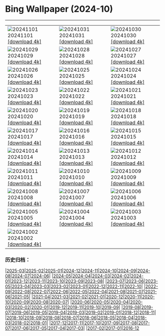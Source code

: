 # Bing Wallpaper (2024-10)
**************

<table><tr><td><img src="https://www.bing.com/th?id=OHR.VineyardsBlackForestFall_ZH-CN6767078591_1920x1080.jpg" alt="20241101"> 20241101 <a href="https://www.bing.com/th?id=OHR.VineyardsBlackForestFall_ZH-CN6767078591_UHD.jpg">[download 4k]</a></td><td><img src="https://www.bing.com/th?id=OHR.GargoyleParis_ZH-CN1668628241_1920x1080.jpg" alt="20241031"> 20241031 <a href="https://www.bing.com/th?id=OHR.GargoyleParis_ZH-CN1668628241_UHD.jpg">[download 4k]</a></td><td><img src="https://www.bing.com/th?id=OHR.HauntedEdinburgh_ZH-CN1461834159_1920x1080.jpg" alt="20241030"> 20241030 <a href="https://www.bing.com/th?id=OHR.HauntedEdinburgh_ZH-CN1461834159_UHD.jpg">[download 4k]</a></td></tr><tr><td><img src="https://www.bing.com/th?id=OHR.GreatOwl_ZH-CN1259534922_1920x1080.jpg" alt="20241029"> 20241029 <a href="https://www.bing.com/th?id=OHR.GreatOwl_ZH-CN1259534922_UHD.jpg">[download 4k]</a></td><td><img src="https://www.bing.com/th?id=OHR.PumpkinMist_ZH-CN0898655859_1920x1080.jpg" alt="20241028"> 20241028 <a href="https://www.bing.com/th?id=OHR.PumpkinMist_ZH-CN0898655859_UHD.jpg">[download 4k]</a></td><td><img src="https://www.bing.com/th?id=OHR.PolarBearHug_ZH-CN0696077546_1920x1080.jpg" alt="20241027"> 20241027 <a href="https://www.bing.com/th?id=OHR.PolarBearHug_ZH-CN0696077546_UHD.jpg">[download 4k]</a></td></tr><tr><td><img src="https://www.bing.com/th?id=OHR.GhostForest_ZH-CN9648216213_1920x1080.jpg" alt="20241026"> 20241026 <a href="https://www.bing.com/th?id=OHR.GhostForest_ZH-CN9648216213_UHD.jpg">[download 4k]</a></td><td><img src="https://www.bing.com/th?id=OHR.MontBlancMassif_ZH-CN9172264924_1920x1080.jpg" alt="20241025"> 20241025 <a href="https://www.bing.com/th?id=OHR.MontBlancMassif_ZH-CN9172264924_UHD.jpg">[download 4k]</a></td><td><img src="https://www.bing.com/th?id=OHR.BodieCalifornia_ZH-CN8941360519_1920x1080.jpg" alt="20241024"> 20241024 <a href="https://www.bing.com/th?id=OHR.BodieCalifornia_ZH-CN8941360519_UHD.jpg">[download 4k]</a></td></tr><tr><td><img src="https://www.bing.com/th?id=OHR.MadameSherriCastle_ZH-CN8101580548_1920x1080.jpg" alt="20241023"> 20241023 <a href="https://www.bing.com/th?id=OHR.MadameSherriCastle_ZH-CN8101580548_UHD.jpg">[download 4k]</a></td><td><img src="https://www.bing.com/th?id=OHR.MonsterDoor_ZH-CN6613337019_1920x1080.jpg" alt="20241022"> 20241022 <a href="https://www.bing.com/th?id=OHR.MonsterDoor_ZH-CN6613337019_UHD.jpg">[download 4k]</a></td><td><img src="https://www.bing.com/th?id=OHR.AutumnCypress_ZH-CN5099875619_1920x1080.jpg" alt="20241021"> 20241021 <a href="https://www.bing.com/th?id=OHR.AutumnCypress_ZH-CN5099875619_UHD.jpg">[download 4k]</a></td></tr><tr><td><img src="https://www.bing.com/th?id=OHR.SmilingSloth_ZH-CN4646662964_1920x1080.jpg" alt="20241020"> 20241020 <a href="https://www.bing.com/th?id=OHR.SmilingSloth_ZH-CN4646662964_UHD.jpg">[download 4k]</a></td><td><img src="https://www.bing.com/th?id=OHR.DenderaTemple_ZH-CN3097745887_1920x1080.jpg" alt="20241019"> 20241019 <a href="https://www.bing.com/th?id=OHR.DenderaTemple_ZH-CN3097745887_UHD.jpg">[download 4k]</a></td><td><img src="https://www.bing.com/th?id=OHR.CentralParkAutumn_ZH-CN2757358246_1920x1080.jpg" alt="20241018"> 20241018 <a href="https://www.bing.com/th?id=OHR.CentralParkAutumn_ZH-CN2757358246_UHD.jpg">[download 4k]</a></td></tr><tr><td><img src="https://www.bing.com/th?id=OHR.KochiaJapan_ZH-CN9896157139_1920x1080.jpg" alt="20241017"> 20241017 <a href="https://www.bing.com/th?id=OHR.KochiaJapan_ZH-CN9896157139_UHD.jpg">[download 4k]</a></td><td><img src="https://www.bing.com/th?id=OHR.FossilsDorset_ZH-CN8722623801_1920x1080.jpg" alt="20241016"> 20241016 <a href="https://www.bing.com/th?id=OHR.FossilsDorset_ZH-CN8722623801_UHD.jpg">[download 4k]</a></td><td><img src="https://www.bing.com/th?id=OHR.MaraMigration_ZH-CN8215566853_1920x1080.jpg" alt="20241015"> 20241015 <a href="https://www.bing.com/th?id=OHR.MaraMigration_ZH-CN8215566853_UHD.jpg">[download 4k]</a></td></tr><tr><td><img src="https://www.bing.com/th?id=OHR.CocoBeach_ZH-CN7503553722_1920x1080.jpg" alt="20241014"> 20241014 <a href="https://www.bing.com/th?id=OHR.CocoBeach_ZH-CN7503553722_UHD.jpg">[download 4k]</a></td><td><img src="https://www.bing.com/th?id=OHR.AlcazarSeville_ZH-CN5581795099_1920x1080.jpg" alt="20241013"> 20241013 <a href="https://www.bing.com/th?id=OHR.AlcazarSeville_ZH-CN5581795099_UHD.jpg">[download 4k]</a></td><td><img src="https://www.bing.com/th?id=OHR.QuebecDuck_ZH-CN0588954873_1920x1080.jpg" alt="20241012"> 20241012 <a href="https://www.bing.com/th?id=OHR.QuebecDuck_ZH-CN0588954873_UHD.jpg">[download 4k]</a></td></tr><tr><td><img src="https://www.bing.com/th?id=OHR.Chongyang2024_ZH-CN4180097837_1920x1080.jpg" alt="20241011"> 20241011 <a href="https://www.bing.com/th?id=OHR.Chongyang2024_ZH-CN4180097837_UHD.jpg">[download 4k]</a></td><td><img src="https://www.bing.com/th?id=OHR.SoranoItaly_ZH-CN5842160079_1920x1080.jpg" alt="20241010"> 20241010 <a href="https://www.bing.com/th?id=OHR.SoranoItaly_ZH-CN5842160079_UHD.jpg">[download 4k]</a></td><td><img src="https://www.bing.com/th?id=OHR.AspensColorado_ZH-CN0132780533_1920x1080.jpg" alt="20241009"> 20241009 <a href="https://www.bing.com/th?id=OHR.AspensColorado_ZH-CN0132780533_UHD.jpg">[download 4k]</a></td></tr><tr><td><img src="https://www.bing.com/th?id=OHR.SoranoItaly_ZH-CN1190725201_1920x1080.jpg" alt="20241008"> 20241008 <a href="https://www.bing.com/th?id=OHR.SoranoItaly_ZH-CN1190725201_UHD.jpg">[download 4k]</a></td><td><img src="https://www.bing.com/th?id=OHR.BoraPapeete_ZH-CN1991283465_1920x1080.jpg" alt="20241007"> 20241007 <a href="https://www.bing.com/th?id=OHR.BoraPapeete_ZH-CN1991283465_UHD.jpg">[download 4k]</a></td><td><img src="https://www.bing.com/th?id=OHR.CoyoteGulch_ZH-CN2869463336_1920x1080.jpg" alt="20241006"> 20241006 <a href="https://www.bing.com/th?id=OHR.CoyoteGulch_ZH-CN2869463336_UHD.jpg">[download 4k]</a></td></tr><tr><td><img src="https://www.bing.com/th?id=OHR.ElephantTeacher_ZH-CN0543308499_1920x1080.jpg" alt="20241005"> 20241005 <a href="https://www.bing.com/th?id=OHR.ElephantTeacher_ZH-CN0543308499_UHD.jpg">[download 4k]</a></td><td><img src="https://www.bing.com/th?id=OHR.EuropaMoon_ZH-CN0149249980_1920x1080.jpg" alt="20241004"> 20241004 <a href="https://www.bing.com/th?id=OHR.EuropaMoon_ZH-CN0149249980_UHD.jpg">[download 4k]</a></td><td><img src="https://www.bing.com/th?id=OHR.TajMahalReflection_ZH-CN7498774173_1920x1080.jpg" alt="20241003"> 20241003 <a href="https://www.bing.com/th?id=OHR.TajMahalReflection_ZH-CN7498774173_UHD.jpg">[download 4k]</a></td></tr><tr><td><img src="https://www.bing.com/th?id=OHR.WindRiverAlaska_ZH-CN7317039321_1920x1080.jpg" alt="20241002"> 20241002 <a href="https://www.bing.com/th?id=OHR.WindRiverAlaska_ZH-CN7317039321_UHD.jpg">[download 4k]</a></td><td></td><td></td></tr></table>

### 历史归档：

|[2025-03](/../2025-03/2025-03.md)|[2025-02](/../2025-02/2025-02.md)|[2025-01](/../2025-01/2025-01.md)|[2024-12](/../2024-12/2024-12.md)|[2024-11](/../2024-11/2024-11.md)|[2024-10](/2024-10.md)|[2024-09](/../2024-09/2024-09.md)|[2024-08](/../2024-08/2024-08.md)|[2024-07](/../2024-07/2024-07.md)|[2024-06](/../2024-06/2024-06.md)|
|[2024-05](/../2024-05/2024-05.md)|[2024-04](/../2024-04/2024-04.md)|[2024-03](/../2024-03/2024-03.md)|[2024-02](/../2024-02/2024-02.md)|[2024-01](/../2024-01/2024-01.md)|[2023-12](/../2023-12/2023-12.md)|[2023-11](/../2023-11/2023-11.md)|[2023-10](/../2023-10/2023-10.md)|[2023-09](/../2023-09/2023-09.md)|[2023-08](/../2023-08/2023-08.md)|
|[2023-07](/../2023-07/2023-07.md)|[2023-06](/../2023-06/2023-06.md)|[2023-05](/../2023-05/2023-05.md)|[2023-04](/../2023-04/2023-04.md)|[2023-03](/../2023-03/2023-03.md)|[2023-02](/../2023-02/2023-02.md)|[2023-01](/../2023-01/2023-01.md)|[2022-12](/../2022-12/2022-12.md)|[2022-11](/../2022-11/2022-11.md)|[2022-10](/../2022-10/2022-10.md)|
|[2022-09](/../2022-09/2022-09.md)|[2022-08](/../2022-08/2022-08.md)|[2022-07](/../2022-07/2022-07.md)|[2022-06](/../2022-06/2022-06.md)|[2022-05](/../2022-05/2022-05.md)|[2022-04](/../2022-04/2022-04.md)|[2021-08](/../2021-08/2021-08.md)|[2021-07](/../2021-07/2021-07.md)|[2021-06](/../2021-06/2021-06.md)|[2021-05](/../2021-05/2021-05.md)|
|[2021-04](/../2021-04/2021-04.md)|[2021-03](/../2021-03/2021-03.md)|[2021-02](/../2021-02/2021-02.md)|[2021-01](/../2021-01/2021-01.md)|[2020-12](/../2020-12/2020-12.md)|[2020-11](/../2020-11/2020-11.md)|[2020-10](/../2020-10/2020-10.md)|[2020-09](/../2020-09/2020-09.md)|[2020-08](/../2020-08/2020-08.md)|[2020-07](/../2020-07/2020-07.md)|
|[2020-06](/../2020-06/2020-06.md)|[2020-05](/../2020-05/2020-05.md)|[2020-04](/../2020-04/2020-04.md)|[2020-03](/../2020-03/2020-03.md)|[2020-02](/../2020-02/2020-02.md)|[2020-01](/../2020-01/2020-01.md)|[2019-12](/../2019-12/2019-12.md)|[2019-11](/../2019-11/2019-11.md)|[2019-10](/../2019-10/2019-10.md)|[2019-09](/../2019-09/2019-09.md)|
|[2019-08](/../2019-08/2019-08.md)|[2019-07](/../2019-07/2019-07.md)|[2019-06](/../2019-06/2019-06.md)|[2019-05](/../2019-05/2019-05.md)|[2019-04](/../2019-04/2019-04.md)|[2019-03](/../2019-03/2019-03.md)|[2019-02](/../2019-02/2019-02.md)|[2019-01](/../2019-01/2019-01.md)|[2018-12](/../2018-12/2018-12.md)|[2018-11](/../2018-11/2018-11.md)|
|[2018-10](/../2018-10/2018-10.md)|[2018-09](/../2018-09/2018-09.md)|[2018-08](/../2018-08/2018-08.md)|[2018-07](/../2018-07/2018-07.md)|[2018-06](/../2018-06/2018-06.md)|[2018-05](/../2018-05/2018-05.md)|[2018-04](/../2018-04/2018-04.md)|[2018-03](/../2018-03/2018-03.md)|[2018-02](/../2018-02/2018-02.md)|[2018-01](/../2018-01/2018-01.md)|
|[2017-12](/../2017-12/2017-12.md)|[2017-11](/../2017-11/2017-11.md)|[2017-10](/../2017-10/2017-10.md)|[2017-09](/../2017-09/2017-09.md)|[2017-08](/../2017-08/2017-08.md)|[2017-07](/../2017-07/2017-07.md)|[2017-06](/../2017-06/2017-06.md)|[2017-05](/../2017-05/2017-05.md)|[2017-04](/../2017-04/2017-04.md)|[2017-03](/../2017-03/2017-03.md)|
|[2017-02](/../2017-02/2017-02.md)|[2017-01](/../2017-01/2017-01.md)|[2016-12](/../2016-12/2016-12.md)